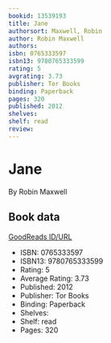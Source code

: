 ```yaml
---
bookid: 13539193
title: Jane
authorsort: Maxwell, Robin
author: Robin Maxwell
authors: 
isbn: 0765333597
isbn13: 9780765333599
rating: 5
avgrating: 3.73
publisher: Tor Books
binding: Paperback
pages: 320
published: 2012
shelves: 
shelf: read
review: 
---
```


# Jane

By Robin Maxwell

## Book data

[GoodReads ID/URL](https://www.goodreads.com/book/show/13539193)

- ISBN: 0765333597
- ISBN13: 9780765333599
- Rating: 5
- Average Rating: 3.73
- Published: 2012
- Publisher: Tor Books
- Binding: Paperback
- Shelves: 
- Shelf: read
- Pages: 320

